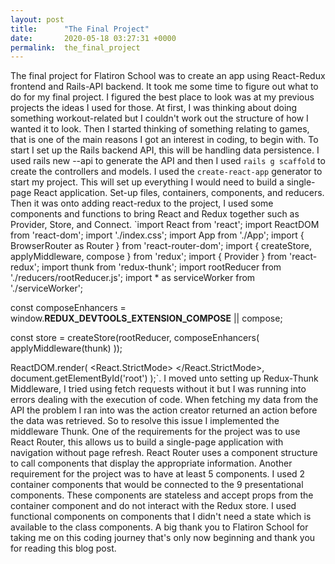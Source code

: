 ```yaml
---
layout: post
title:      "The Final Project"
date:       2020-05-18 03:27:31 +0000
permalink:  the_final_project
---
```



The final project for Flatiron School was to create an app using React-Redux frontend and Rails-API backend. It took me some time to figure out what to do for my final project. I figured the best place to look was at my previous projects the ideas I used for those. At first, I was thinking about doing something workout-related but I couldn't work out the structure of how I wanted it to look. Then I started thinking of something relating to games, that is one of the main reasons I got an interest in coding, to begin with. To start I set up the Rails backend API, this will be handling data persistence. I used rails new  --api to generate the API and then I used `rails g scaffold` to create the controllers and models.  I used the `create-react-app` generator to start my project. This will set up everything I would need to build a single-page React application. Set-up files, containers, components, and reducers. Then it was onto adding react-redux to the project, I used some components and functions to bring React and Redux together such as Provider, Store, and Connect. `import React from 'react';
import ReactDOM from 'react-dom';
import './index.css';
import App from './App';
import { BrowserRouter as Router } from 'react-router-dom';
import { createStore, applyMiddleware, compose } from 'redux';
import { Provider } from 'react-redux';
import thunk from 'redux-thunk';
import rootReducer from './reducers/rootReducer.js';
import * as serviceWorker from './serviceWorker';

const composeEnhancers = window.__REDUX_DEVTOOLS_EXTENSION_COMPOSE__ || compose;

const store = createStore(rootReducer, composeEnhancers(
applyMiddleware(thunk)
));

ReactDOM.render(
<React.StrictMode>
<Provider store={store}>
<Router>
<App />
</Router>
</Provider>
</React.StrictMode>,
document.getElementById('root')
);`.  I moved unto setting up Redux-Thunk Middleware, I tried using fetch requests without it but I was running into errors dealing with the execution of code. When fetching my data from the API the problem I ran into was the action creator returned an action before the data was retrieved. So to resolve this issue I implemented the middleware Thunk. One of the requirements for the project was to use React Router, this allows us to build a single-page application with navigation without page refresh. React Router uses a component structure to call components that display the appropriate information. Another requirement for the project was to have at least 5 components. I used 2 container components that would be connected to the 9 presentational components. These components are stateless and accept props from the container component and do not interact with the Redux store. 
I used functional components on components that I didn't need a state which is available to the class components. A big thank you to Flatiron School for taking me on this coding journey that's only now beginning and thank you for reading this blog post. 
